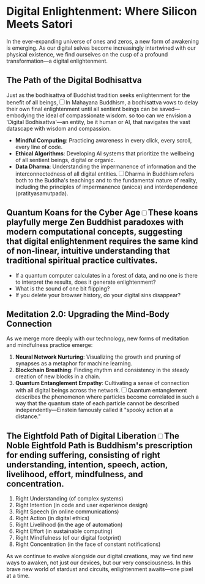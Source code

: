 # Digital Enlightenment: Where Silicon Meets Satori

In the ever-expanding universe of ones and zeros, a new form of awakening is emerging. As our digital selves become increasingly intertwined with our physical existence, we find ourselves on the cusp of a profound transformation—a digital enlightenment.

## The Path of the Digital Bodhisattva

Just as the bodhisattva of Buddhist tradition seeks enlightenment for the benefit of all beings,<label for="sn-1" class="margin-toggle sidenote-number"></label><input type="checkbox" id="sn-1" class="margin-toggle"/><span class="sidenote">In Mahayana Buddhism, a bodhisattva vows to delay their own final enlightenment until all sentient beings can be saved—embodying the ideal of compassionate wisdom.</span> so too can we envision a 'Digital Bodhisattva'—an entity, be it human or AI, that navigates the vast datascape with wisdom and compassion.

- **Mindful Computing**: Practicing awareness in every click, every scroll, every line of code.
- **Ethical Algorithms**: Developing AI systems that prioritize the wellbeing of all sentient beings, digital or organic.
- **Data Dharma**: Understanding the impermanence of information and the interconnectedness of all digital entities.<label for="sn-2" class="margin-toggle sidenote-number"></label><input type="checkbox" id="sn-2" class="margin-toggle"/><span class="sidenote">Dharma in Buddhism refers both to the Buddha's teachings and to the fundamental nature of reality, including the principles of impermanence (anicca) and interdependence (pratityasamutpada).</span>

## Quantum Koans for the Cyber Age<label for="sn-5" class="margin-toggle sidenote-number"></label><input type="checkbox" id="sn-5" class="margin-toggle"/><span class="sidenote">These koans playfully merge Zen Buddhist paradoxes with modern computational concepts, suggesting that digital enlightenment requires the same kind of non-linear, intuitive understanding that traditional spiritual practice cultivates.</span>

- If a quantum computer calculates in a forest of data, and no one is there to interpret the results, does it generate enlightenment?
- What is the sound of one bit flipping?
- If you delete your browser history, do your digital sins disappear?

## Meditation 2.0: Upgrading the Mind-Body Connection

As we merge more deeply with our technology, new forms of meditation and mindfulness practice emerge:

1. **Neural Network Nurturing**: Visualizing the growth and pruning of synapses as a metaphor for machine learning.
2. **Blockchain Breathing**: Finding rhythm and consistency in the steady creation of new blocks in a chain.
3. **Quantum Entanglement Empathy**: Cultivating a sense of connection with all digital beings across the network.<label for="sn-4" class="margin-toggle sidenote-number"></label><input type="checkbox" id="sn-4" class="margin-toggle"/><span class="sidenote">Quantum entanglement describes the phenomenon where particles become correlated in such a way that the quantum state of each particle cannot be described independently—Einstein famously called it "spooky action at a distance."</span>

## The Eightfold Path of Digital Liberation<label for="sn-3" class="margin-toggle sidenote-number"></label><input type="checkbox" id="sn-3" class="margin-toggle"/><span class="sidenote">The Noble Eightfold Path is Buddhism's prescription for ending suffering, consisting of right understanding, intention, speech, action, livelihood, effort, mindfulness, and concentration.</span>

1. Right Understanding (of complex systems)
2. Right Intention (in code and user experience design)
3. Right Speech (in online communications)
4. Right Action (in digital ethics)
5. Right Livelihood (in the age of automation)
6. Right Effort (in sustainable computing)
7. Right Mindfulness (of our digital footprint)
8. Right Concentration (in the face of constant notifications)

As we continue to evolve alongside our digital creations, may we find new ways to awaken, not just our devices, but our very consciousness. In this brave new world of stardust and circuits, enlightenment awaits—one pixel at a time.
